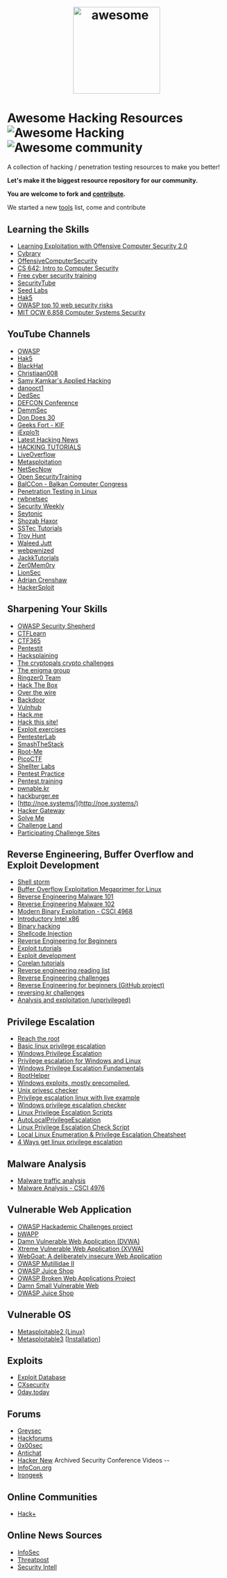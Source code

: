 <h1 align="center">
 	<br>
 	  <img width="200" src="https://cdn.rawgit.com/sindresorhus/awesome/master/media/logo.svg" alt="awesome">
 	<br>
</h1>
 
# Awesome Hacking Resources ![Awesome Hacking](https://img.shields.io/badge/awesome-hacking-red.svg) ![Awesome community](https://img.shields.io/badge/awesome-community-green.svg)

A collection of hacking / penetration testing resources to make you better!

**Let's make it the biggest resource repository for our community.**

**You are welcome to fork and [contribute](https://github.com/vitalysim/Awesome-Hacking-Resources/blob/master/contributing.md#contribution-guidelines).**

We started a new [tools](https://github.com/vitalysim/Awesome-Hacking-Resources/blob/master/tools.md) list, come and contribute


Learning the Skills
--
* [Learning Exploitation with Offensive Computer Security 2.0](http://howto.hackallthethings.com/2016/07/learning-exploitation-with-offensive.html)
* [Cybrary](https://www.cybrary.it/)
* [OffensiveComputerSecurity](https://www.cs.fsu.edu/~redwood/OffensiveComputerSecurity/lectures.html)
* [CS 642: Intro to Computer Security](http://pages.cs.wisc.edu/~ace/cs642-spring-2016.html)
* [Free cyber security training](https://www.samsclass.info/)
* [SecurityTube](http://www.securitytube.net/)
* [Seed Labs](http://www.cis.syr.edu/~wedu/seed/labs.html)
* [Hak5](https://www.hak5.org/)
* [OWASP top 10 web security risks](https://www.online.hack2secure.com/courses/owasp-top10-web-security-risk)
* [MIT OCW 6.858 Computer Systems Security](https://ocw.mit.edu/courses/electrical-engineering-and-computer-science/6-858-computer-systems-security-fall-2014/)

YouTube Channels
--
* [OWASP](https://www.youtube.com/user/OWASPGLOBAL)
* [Hak5](https://www.youtube.com/user/Hak5Darren)
* [BlackHat](https://www.youtube.com/channel/UCJ6q9Ie29ajGqKApbLqfBOg)
* [Christiaan008](https://www.youtube.com/channel/UCEPzS1rYsrkqzSLNp76nrcg)
* [Samy Kamkar's Applied Hacking](https://www.youtube.com/user/s4myk)
* [danooct1](https://www.youtube.com/channel/UCqbkm47qBxDj-P3lI9voIAw)
* [DedSec](https://www.youtube.com/channel/UCx34ZZW2KgezfUPPeL6m8Dw)
* [DEFCON Conference](https://www.youtube.com/channel/UC6Om9kAkl32dWlDSNlDS9Iw)
* [DemmSec](https://www.youtube.com/channel/UCJItQmwUrcW4VdUqWaRUNIg)
* [Don Does 30](https://www.youtube.com/channel/UCarxjDjSYsIf50Jm73V1D7g)
* [Geeks Fort - KIF](https://www.youtube.com/channel/UC09NdTL2hkThGLSab8chJMw)
* [iExplo1t](https://www.youtube.com/channel/UCx0HClQ_cv0sLNOVhoO2nxg/videos)
* [Latest Hacking News](https://www.youtube.com/channel/UCDSLIfPnsK1WdEZi_AcvSlQ)
* [HACKING TUTORIALS](https://www.youtube.com/channel/UCbsn2kQwNxcIzHwbdDjzehA)
* [LiveOverflow](https://www.youtube.com/channel/UClcE-kVhqyiHCcjYwcpfj9w)
* [Metasploitation](https://www.youtube.com/channel/UC9Qa_gXarSmObPX3ooIQZrg)
* [NetSecNow](https://www.youtube.com/channel/UC6J_GnSAi7F2hY4RmnMcWJw)
* [Open SecurityTraining](https://www.youtube.com/channel/UCthV50MozQIfawL9a_g5rdg)
* [BalCCon - Balkan Computer Congress](https://www.youtube.com/channel/UCoHypmu8rxlB5Axh5JxFZsA)
* [Penetration Testing in Linux](https://www.youtube.com/channel/UC286ntgASMskhPIJQebJVvA)
* [rwbnetsec](https://www.youtube.com/channel/UCAJ8Clc3188ek9T_5XTVzZQ)
* [Security Weekly](https://www.youtube.com/channel/UCg--XBjJ50a9tUhTKXVPiqg)
* [Seytonic](https://www.youtube.com/channel/UCW6xlqxSY3gGur4PkGPEUeA)
* [Shozab Haxor](https://www.youtube.com/channel/UCBwub2kRoercWQJ2mw82h3A)
* [SSTec Tutorials](https://www.youtube.com/channel/UCHvUTfxL_9bNQgqzekPWHtg)
* [Troy Hunt](https://www.youtube.com/channel/UCD6MWz4A61JaeGrvyoYl-rQ)
* [Waleed Jutt](https://www.youtube.com/channel/UCeN7cOELsyMHrzfMsJUgv3Q)
* [webpwnized](https://www.youtube.com/channel/UCPeJcqbi8v46Adk59plaaXg)
* [JackkTutorials](https://www.youtube.com/channel/UC64x_rKHxY113KMWmprLBPA)
* [Zer0Mem0ry](https://www.youtube.com/channel/UCDk155eaoariJF2Dn2j5WKA)
* [LionSec](https://www.youtube.com/channel/UCCQLBOt_hbGE-b9I696VRow)
* [Adrian Crenshaw](https://www.youtube.com/user/irongeek)
* [HackerSploit](https://www.youtube.com/channel/UC0ZTPkdxlAKf-V33tqXwi3Q)

Sharpening Your Skills
--
* [OWASP Security Shepherd](https://security-shepherd.ctf365.com/login.jsp)
* [CTFLearn](https://ctflearn.com/)
* [CTF365](https://ctf365.com/)
* [Pentestit](https://lab.pentestit.ru/)
* [Hacksplaining](https://www.hacksplaining.com/)
* [The cryptopals crypto challenges](http://cryptopals.com/)
* [The enigma group](https://www.enigmagroup.org/)
* [Ringzer0 Team](https://ringzer0team.com/challenges)
* [Hack The Box](https://www.hackthebox.gr/en/login)
* [Over the wire](http://overthewire.org/wargames/)
* [Backdoor](https://backdoor.sdslabs.co)
* [Vulnhub](https://www.vulnhub.com/)
* [Hack.me](https://hack.me/)
* [Hack this site!](https://www.hackthissite.org/)
* [Exploit exercises](https://exploit-exercises.com/)
* [PentesterLab](https://pentesterlab.com/)
* [SmashTheStack](http://smashthestack.org/wargames.html)
* [Root-Me](https://www.root-me.org/)
* [PicoCTF](https://2017game.picoctf.com/)
* [Shellter Labs](https://shellterlabs.com/en/)
* [Pentest Practice](https://www.pentestpractice.com/)
* [Pentest.training](https://pentest.training)
* [pwnable.kr](http://pwnable.kr/)
* [hackburger.ee](http://hackburger.ee/)
* [http://noe.systems/](http://noe.systems/)
* [Hacker Gateway](https://www.hackergateway.com/)
* [Solve Me](http://solveme.safflower.kr/)
* [Challenge Land](http://challengeland.co/)
* [Participating Challenge Sites](http://www.wechall.net/active_sites/all/by/site_avg/DESC/page-1)

Reverse Engineering, Buffer Overflow and Exploit Development
--
* [Shell storm](http://shell-storm.org/)
* [Buffer Overflow Exploitation Megaprimer for Linux](http://www.securitytube.net/groups?operation=view&groupId=4)
* [Reverse Engineering Malware 101](https://securedorg.github.io/RE101/)
* [Reverse Engineering Malware 102](https://securedorg.github.io/RE102/)
* [Modern Binary Exploitation - CSCI 4968](https://github.com/RPISEC/MBE)
* [Introductory Intel x86](http://www.opensecuritytraining.info/IntroX86.html)
* [Binary hacking](http://liveoverflow.com/binary_hacking/index.html)
* [Shellcode Injection](https://dhavalkapil.com/blogs/Shellcode-Injection/)
* [Reverse Engineering for Beginners](https://beginners.re/RE4B-EN.pdf)
* [Exploit tutorials](http://www.primalsecurity.net/tutorials/exploit-tutorials/)
* [Exploit development](https://0x00sec.org/c/exploit-development)
* [Corelan tutorials](https://www.corelan.be/index.php/2009/07/19/exploit-writing-tutorial-part-1-stack-based-overflows/)
* [Reverse engineering reading list](https://github.com/onethawt/reverseengineering-reading-list/blob/master/README.md)
* [Reverse Engineering challenges](https://challenges.re/)
* [Reverse Engineering for beginners (GitHub project)](https://github.com/dennis714/RE-for-beginners)
* [reversing.kr challenges](http://www.reversing.kr/challenge.php)
* [Analysis and exploitation (unprivileged)](https://www.it-sec-catalog.info/analysis_and_exploitation_unprivileged.html)

Privilege Escalation
--
* [Reach the root](https://hackmag.com/security/reach-the-root/)
* [Basic linux privilege escalation](https://blog.g0tmi1k.com/2011/08/basic-linux-privilege-escalation/)
* [Windows Privilege Escalation](http://www.bhafsec.com/wiki/index.php/Windows_Privilege_Escalation)
* [Privilege escalation for Windows and Linux](https://github.com/AusJock/Privilege-Escalation)
* [Windows Privilege Escalation Fundamentals](http://www.fuzzysecurity.com/tutorials/16.html)
* [RootHelper](https://github.com/NullArray/RootHelper)
* [Windows exploits, mostly precompiled.](https://github.com/abatchy17/WindowsExploits)
* [Unix privesc checker](http://pentestmonkey.net/tools/audit/unix-privesc-check)
* [Privilege escalation linux with live example](http://resources.infosecinstitute.com/privilege-escalation-linux-live-examples/)
* [Windows privilege escalation checker](https://github.com/netbiosX/Checklists/blob/master/Windows-Privilege-Escalation.md)
* [Linux Privilege Escalation Scripts](http://netsec.ws/?p=309#more-309)
* [AutoLocalPrivilegeEscalation](https://github.com/ngalongc/AutoLocalPrivilegeEscalation)
* [Linux Privilege Escalation Check Script](https://github.com/sleventyeleven/linuxprivchecker)
* [Local Linux Enumeration & Privilege Escalation Cheatsheet](https://www.rebootuser.com/?p=1623)
* [4 Ways get linux privilege escalation](http://www.hackingarticles.in/4-ways-get-linux-privilege-escalation/)

Malware Analysis
--
* [Malware traffic analysis](http://www.malware-traffic-analysis.net/)
* [Malware Analysis - CSCI 4976](https://github.com/RPISEC/Malware/blob/master/README.md)

Vulnerable Web Application
--
* [OWASP Hackademic Challenges project](https://github.com/Hackademic/hackademic/)
* [bWAPP](http://www.itsecgames.com/)
* [Damn Vulnerable Web Application (DVWA)](http://www.dvwa.co.uk/)
* [Xtreme Vulnerable Web Application (XVWA)](https://github.com/s4n7h0/xvwa)
* [WebGoat: A deliberately insecure Web Application](https://github.com/WebGoat/WebGoat)
* [OWASP Mutillidae II](https://sourceforge.net/projects/mutillidae/files/)
* [OWASP Juice Shop](https://github.com/bkimminich/juice-shop)
* [OWASP Broken Web Applications Project](https://github.com/chuckfw/owaspbwa/)
* [Damn Small Vulnerable Web](https://github.com/stamparm/DSVW)
* [OWASP Juice Shop](https://github.com/bkimminich/juice-shop)

Vulnerable OS
--
* [Metasploitable2 (Linux)](https://sourceforge.net/projects/metasploitable/files/Metasploitable2/)
* [Metasploitable3](https://github.com/rapid7/metasploitable3) \[[Installation](https://github.com/rapid7/metasploitable3/blob/master/README.md)\]

Exploits
--
* [Exploit Database](https://www.exploit-db.com/)
* [CXsecurity](https://cxsecurity.com/exploit/)
* [0day.today](http://0day.today/)

Forums
--
* [Greysec](https://greysec.net)
* [Hackforums](https://hackforums.net/)
* [0x00sec](https://0x00sec.org/)
* [Antichat](https://forum.antichat.ru/)  
* [Hacker New](https://thehackernews.com/) 
Archived Security Conference Videos
--
* [InfoCon.org](https://infocon.org/cons/)
* [Irongeek](http://www.irongeek.com/)

Online Communities
--
* [Hack+](http://t.me/hacking_group_channel)

Online News Sources  
--
* [InfoSec](http://www.infosecurity-magazine.com/)  
* [Threatpost](https://threatpost.com/)  
* [Security Intell](https://securityintelligence.com/news/git-vulnerabilities-found-in-version-control-systems/)  
